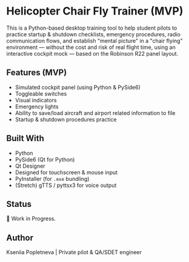 ﻿# Helicopter Chair Fly Trainer (MVP)

This is a Python-based desktop training tool to help student pilots to practice startup & shutdown checklists, emergency procedures, 
radio communication flows, and establish "mental picture" in a "chair flying" environment — without the cost and risk of real flight time,
using an interactive cockpit mock — based on the Robinson R22 panel layout.

## Features (MVP)
- Simulated cockpit panel (using Python & PySide6)
- Toggleable switches
- Visual indicators
- Emergency lights
- Ability to save/load aircraft and airport related information to file
- Startup & shutdown procedures practice

## Built With
- Python
- PySide6 (Qt for Python)
- Qt Designer
- Designed for touchscreen & mouse input
- PyInstaller (for `.exe` bundling)
- (Stretch) gTTS / pyttsx3 for voice output

## Status
🚧 Work in Progress.

## Author
Kseniia Popletneva | Private pilot & QA/SDET engineer
